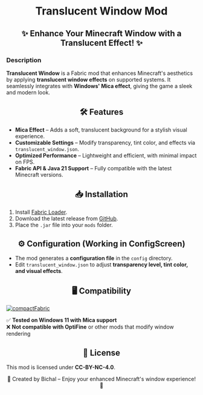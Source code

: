 # <center>Translucent Window Mod</center>

## <center>✨ Enhance Your Minecraft Window with a Translucent Effect! ✨</center>

### **Description**

**Translucent Window** is a Fabric mod that enhances Minecraft's aesthetics by applying **translucent window effects**
on supported systems. It seamlessly integrates with **Windows' Mica effect**, giving the game a sleek and modern look.

## <center>🛠 Features</center>

- **Mica Effect** – Adds a soft, translucent background for a stylish visual experience.
- **Customizable Settings** – Modify transparency, tint color, and effects via `translucent_window.json`.
- **Optimized Performance** – Lightweight and efficient, with minimal impact on FPS.
- **Fabric API & Java 21 Support** – Fully compatible with the latest Minecraft versions.

## <center>📥 Installation</center>

1. Install [Fabric Loader](https://fabricmc.net/use/installer/).
2. Download the latest release from [GitHub](https://github.com/bichal/TranslucentWindow).
3. Place the `.jar` file into your `mods` folder.

## <center>⚙️ Configuration (Working in ConfigScreen)</center>

- The mod generates a **configuration file** in the `config` directory.
- Edit `translucent_window.json` to adjust **transparency level, tint color, and visual effects**.

## <center>🖥 Compatibility</center>

[![compactFabric](https://github.com/user-attachments/assets/11c5e3ec-da31-41e7-abf9-4afc2e723387)](https://www.curseforge.com/minecraft/mc-mods/fabric-api/files)

✅ **Tested on Windows 11 with Mica support**  
❌ **Not compatible with OptiFine** or other mods that modify window rendering

## <center>📜 License</center>

This mod is licensed under **CC-BY-NC-4.0**.

<center>💙 Created by Bichal – Enjoy your enhanced Minecraft's window experience! 💙</center>
